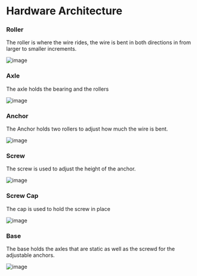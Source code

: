 # Hardware Architecture


### Roller
The roller is where the wire rides, the wire is bent in both directions in from larger to smaller increments.


![image](https://github.com/user-attachments/assets/a6379106-0bf7-4fd7-9de3-a9cf412c339a)


### Axle

The axle holds the bearing and the rollers

![image](https://github.com/user-attachments/assets/958c1080-61a2-4ccc-b9e1-ff1bfb177aa3)



### Anchor

The Anchor holds two rollers to adjust how much the wire is bent. 

![image](https://github.com/user-attachments/assets/b455d573-6ae5-4dfc-bc4e-95a2f4975957)



### Screw

The screw is used to adjust the height of the anchor.

![image](https://github.com/user-attachments/assets/ab595354-6b8f-463d-9643-004762d7259d)



### Screw Cap

The cap is used to hold the screw in place

![image](https://github.com/user-attachments/assets/8efa6857-2b55-46ac-84c9-9cc3afdc8dbd)


### Base
The base holds the axles that are static as well as the screwd for the adjustable anchors.

![image](https://github.com/user-attachments/assets/d1086945-060d-4acb-b47c-071e53e79f2f)



